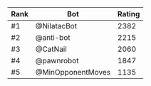 Rank|Bot|Rating
---|---|---
#1|@NilatacBot|2382
#2|@anti-bot|2215
#3|@CatNail|2060
#4|@pawnrobot|1847
#5|@MinOpponentMoves|1135
